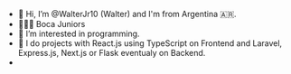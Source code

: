
- 👋 Hi, I’m @WalterJr10 (Walter) and I'm from Argentina 🇦🇷.
- 💙💛💙 Boca Juniors
- 👀 I’m interested in programming.
- 🌱 I do projects with React.js using TypeScript on Frontend and Laravel, Express.js, Next.js or Flask eventualy on Backend.
- 
